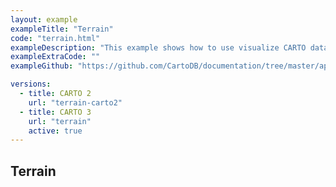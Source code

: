 ```yaml
---
layout: example
exampleTitle: "Terrain"
code: "terrain.html"
exampleDescription: "This example shows how to use visualize CARTO datasets within a Mapbox GL JS 3D terrain environment."
exampleExtraCode: ""
exampleGithub: "https://github.com/CartoDB/documentation/tree/master/app/content/mapbox-gl-js/examples/terrain.html"

versions:
  - title: CARTO 2
    url: "terrain-carto2"
  - title: CARTO 3
    url: "terrain"
    active: true
---
```


## Terrain